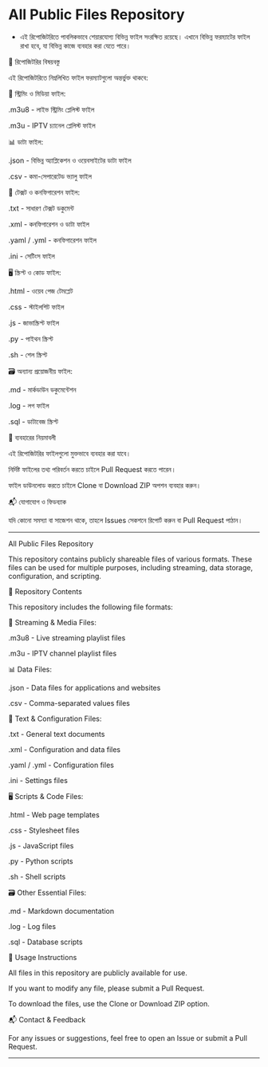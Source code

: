 #

# All Public Files Repository

* এই রিপোজিটরিতে পাবলিকভাবে শেয়ারযোগ্য বিভিন্ন ফাইল সংরক্ষিত রয়েছে। এখানে বিভিন্ন ফরম্যাটের ফাইল রাখা হবে, যা বিভিন্ন কাজে ব্যবহার করা যেতে পারে।

📂 রিপোজিটরির বিষয়বস্তু

এই রিপোজিটরিতে নিম্নলিখিত ফাইল ফরম্যাটগুলো অন্তর্ভুক্ত থাকবে:

🎥 স্ট্রিমিং ও মিডিয়া ফাইল:

.m3u8 - লাইভ স্ট্রিমিং প্লেলিস্ট ফাইল

.m3u - IPTV চ্যানেল প্লেলিস্ট ফাইল


📊 ডাটা ফাইল:

.json - বিভিন্ন অ্যাপ্লিকেশন ও ওয়েবসাইটের ডাটা ফাইল

.csv - কমা-সেপারেটেড ভ্যালু ফাইল


📜 টেক্সট ও কনফিগারেশন ফাইল:

.txt - সাধারণ টেক্সট ডকুমেন্ট

.xml - কনফিগারেশন ও ডাটা ফাইল

.yaml / .yml - কনফিগারেশন ফাইল

.ini - সেটিংস ফাইল


🖥️ স্ক্রিপ্ট ও কোড ফাইল:

.html - ওয়েব পেজ টেমপ্লেট

.css - স্টাইলশিট ফাইল

.js - জাভাস্ক্রিপ্ট ফাইল

.py - পাইথন স্ক্রিপ্ট

.sh - শেল স্ক্রিপ্ট


🗃️ অন্যান্য প্রয়োজনীয় ফাইল:

.md - মার্কডাউন ডকুমেন্টেশন

.log - লগ ফাইল

.sql - ডাটাবেজ স্ক্রিপ্ট


📌 ব্যবহারের নিয়মাবলী

এই রিপোজিটরির ফাইলগুলো মুক্তভাবে ব্যবহার করা যাবে।

নির্দিষ্ট ফাইলের তথ্য পরিবর্তন করতে চাইলে Pull Request করতে পারেন।

ফাইল ডাউনলোড করতে চাইলে Clone বা Download ZIP অপশন ব্যবহার করুন।


📬 যোগাযোগ ও ফিডব্যাক

যদি কোনো সমস্যা বা সাজেশন থাকে, তাহলে Issues সেকশনে রিপোর্ট করুন বা Pull Request পাঠান।


---



All Public Files Repository

This repository contains publicly shareable files of various formats. These files can be used for multiple purposes, including streaming, data storage, configuration, and scripting.

📂 Repository Contents

This repository includes the following file formats:

🎥 Streaming & Media Files:

.m3u8 - Live streaming playlist files

.m3u - IPTV channel playlist files


📊 Data Files:

.json - Data files for applications and websites

.csv - Comma-separated values files


📜 Text & Configuration Files:

.txt - General text documents

.xml - Configuration and data files

.yaml / .yml - Configuration files

.ini - Settings files


🖥️ Scripts & Code Files:

.html - Web page templates

.css - Stylesheet files

.js - JavaScript files

.py - Python scripts

.sh - Shell scripts


🗃️ Other Essential Files:

.md - Markdown documentation

.log - Log files

.sql - Database scripts


📌 Usage Instructions

All files in this repository are publicly available for use.

If you want to modify any file, please submit a Pull Request.

To download the files, use the Clone or Download ZIP option.


📬 Contact & Feedback

For any issues or suggestions, feel free to open an Issue or submit a Pull Request.


---

